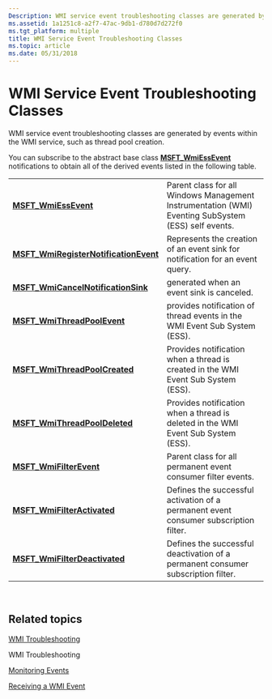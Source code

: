 ```yaml
---
Description: WMI service event troubleshooting classes are generated by events within the WMI service, such as thread pool creation.
ms.assetid: 1a1251c8-a2f7-47ac-9db1-d780d7d272f0
ms.tgt_platform: multiple
title: WMI Service Event Troubleshooting Classes
ms.topic: article
ms.date: 05/31/2018
---
```


# WMI Service Event Troubleshooting Classes

WMI service event troubleshooting classes are generated by events within the WMI service, such as thread pool creation.

You can subscribe to the abstract base class [**MSFT\_WmiEssEvent**](https://docs.microsoft.com/previous-versions/windows/desktop/wmisystemprov/msft-wmiessevent) notifications to obtain all of the derived events listed in the following table.



|                                                                                           |                                                                                                     |
|-------------------------------------------------------------------------------------------|-----------------------------------------------------------------------------------------------------|
| [**MSFT\_WmiEssEvent**](https://docs.microsoft.com/previous-versions/windows/desktop/wmisystemprov/msft-wmiessevent)                                   | Parent class for all Windows Management Instrumentation (WMI) Eventing SubSystem (ESS) self events. |
| [**MSFT\_WmiRegisterNotificationEvent**](https://docs.microsoft.com/previous-versions/windows/desktop/wmisystemprov/msft-wmiregisternotificationevent) | Represents the creation of an event sink for notification for an event query.                       |
| [**MSFT\_WmiCancelNotificationSink**](https://docs.microsoft.com/previous-versions/windows/desktop/wmisystemprov/msft-wmicancelnotificationsink)       | generated when an event sink is canceled.                                                           |
| [**MSFT\_WmiThreadPoolEvent**](https://docs.microsoft.com/previous-versions/windows/desktop/wmisystemprov/msft-wmithreadpoolevent)                     | provides notification of thread events in the WMI Event Sub System (ESS).                           |
| [**MSFT\_WmiThreadPoolCreated**](https://docs.microsoft.com/previous-versions/windows/desktop/wmisystemprov/msft-wmithreadpoolcreated)                 | Provides notification when a thread is created in the WMI Event Sub System (ESS).                   |
| [**MSFT\_WmiThreadPoolDeleted**](https://docs.microsoft.com/previous-versions/windows/desktop/wmisystemprov/msft-wmithreadpooldeleted)                 | Provides notification when a thread is deleted in the WMI Event Sub System (ESS).                   |
| [**MSFT\_WmiFilterEvent**](https://docs.microsoft.com/previous-versions/windows/desktop/wmisystemprov/msft-wmifilterevent)                             | Parent class for all permanent event consumer filter events.                                        |
| [**MSFT\_WmiFilterActivated**](https://docs.microsoft.com/previous-versions/windows/desktop/wmisystemprov/msft-wmifilteractivated)                     | Defines the successful activation of a permanent event consumer subscription filter.                |
| [**MSFT\_WmiFilterDeactivated**](https://docs.microsoft.com/previous-versions/windows/desktop/wmisystemprov/msft-wmifilterdeactivated)                 | Defines the successful deactivation of a permanent consumer subscription filter.                    |



 

## Related topics

<dl> <dt>

[WMI Troubleshooting](wmi-troubleshooting.md)
</dt> <dt>

WMI Troubleshooting
</dt> <dt>

[Monitoring Events](monitoring-events.md)
</dt> <dt>

[Receiving a WMI Event](receiving-a-wmi-event.md)
</dt> </dl>

 

 



